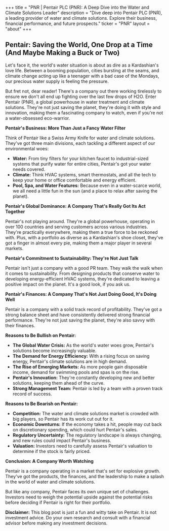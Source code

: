 +++
title = "PNR |  Pentair PLC (PNR): A Deep Dive into the Water and Climate Solutions Leader"
description = "Dive deep into Pentair PLC (PNR), a leading provider of water and climate solutions. Explore their business, financial performance, and future prospects."
ticker = "PNR"
layout = "about"
+++

        


##  Pentair:  Saving the World, One Drop at a Time (And Maybe Making a Buck or Two)

Let's face it, the world's water situation is about as dire as a Kardashian's love life.  Between a booming population, cities bursting at the seams, and climate change acting up like a teenager with a bad case of the Mondays, our precious water supply is feeling the pressure. 

But fret not, dear reader! There's a company out there working tirelessly to ensure we don't all end up fighting over the last few drops of H2O.  Enter Pentair (PNR), a global powerhouse in water treatment and climate solutions.  They're not just saving the planet, they're doing it with style and innovation, making them a fascinating company to watch, even if you're not a water-obsessed eco-warrior.

**Pentair's Business:  More Than Just a Fancy Water Filter**

Think of Pentair like a Swiss Army Knife for water and climate solutions.  They've got three main divisions, each tackling a different aspect of our environmental woes:

* **Water:**  From tiny filters for your kitchen faucet to industrial-sized systems that purify water for entire cities, Pentair's got your water needs covered.
* **Climate:**  Think HVAC systems, smart thermostats, and all the tech to keep your home or office comfortable and energy efficient. 
* **Pool, Spa, and Water Features:**  Because even in a water-scarce world,  we all need a little fun in the sun (and a place to relax after saving the planet).

**Pentair's Global Dominance:  A Company That's Really Got Its Act Together**

Pentair's not playing around.  They're a global powerhouse, operating in over 100 countries and serving customers across various industries.  They're practically everywhere, making them a true force to be reckoned with.  Plus, with a portfolio as diverse as a Kardashian's shoe closet, they've got a finger in almost every pie, making them a major player in several markets. 

**Pentair's Commitment to Sustainability:  They're Not Just Talk**

Pentair isn't just a company with a good PR team. They walk the walk when it comes to sustainability.  From designing products that conserve water to developing energy-efficient HVAC systems, they're dedicated to leaving a positive impact on the planet.  It's a good look, if you ask us.

**Pentair's Finances:  A Company That's Not Just Doing Good, It's Doing Well**

Pentair is a company with a solid track record of profitability.  They've got a strong balance sheet and have consistently delivered strong financial performance.  They're not just saving the planet, they're also savvy with their finances. 

**Reasons to Be Bullish on Pentair:**

* **The Global Water Crisis:**  As the world's water woes grow, Pentair's solutions become increasingly valuable. 
* **The Demand for Energy Efficiency:**  With a rising focus on saving energy, Pentair's climate solutions are in high demand. 
* **The Rise of Emerging Markets:** As more people gain disposable income, demand for swimming pools and spas is on the rise.
* **Pentair's Innovation:** They're constantly developing new and better solutions, keeping them ahead of the curve.
* **Strong Management Team:** Pentair is led by a team with a proven track record of success.

**Reasons to Be Bearish on Pentair:**

* **Competition:** The water and climate solutions market is crowded with big players, so Pentair has its work cut out for it. 
* **Economic Downturns:**  If the economy takes a hit, people may cut back on discretionary spending, which could hurt Pentair's sales.
* **Regulatory Uncertainty:**  The regulatory landscape is always changing, and new rules could impact Pentair's business. 
* **Valuation:** Investors need to carefully assess Pentair's valuation to determine if the stock is fairly priced. 

**Conclusion:  A Company Worth Watching**

Pentair is a company operating in a market that's set for explosive growth. They've got the products, the finances, and the leadership to make a splash in the world of water and climate solutions. 

But like any company, Pentair faces its own unique set of challenges.  Investors need to weigh the potential upside against the potential risks before deciding if Pentair is right for their portfolio. 

**Disclaimer:**  This blog post is just a fun and witty take on Pentair.  It is not investment advice.  Do your own research and consult with a financial advisor before making any investment decisions. 

        